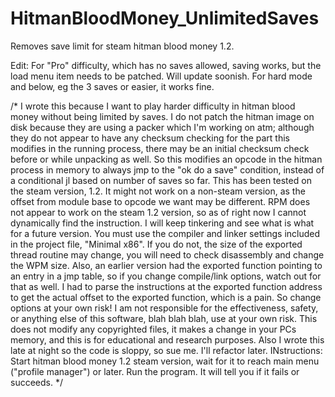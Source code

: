 # HitmanBloodMoney_UnlimitedSaves
Removes save limit for steam hitman blood money 1.2. 

Edit: For "Pro" difficulty, which has no saves allowed, saving works, but the load menu item needs to be patched. Will update soonish. For hard mode and below, eg the 3 saves or easier, it works fine.

/*
I wrote this because I want to play harder difficulty in hitman blood money without being limited by saves.
I do not patch the hitman image on disk because they are using a packer which I'm working on atm; although they do not appear
to have any checksum checking for the part this modifies in the running process, there may be an initial checksum check before or while
unpacking as well. So this modifies an opcode in the hitman process in memory to always jmp to the "ok do a save" condition, instead of
a conditional jl based on number of saves so far.
This has been tested on the steam version, 1.2. It might not work on a non-steam version, as the offset from module base to opcode we want may 
be different. RPM does not appear to work on the steam 1.2 version, so as of right now I cannot dynamically find the instruction. I will
keep tinkering and see what is what for a future version.
You must use the compiler and linker settings included in the project file, "Minimal x86". If you do not, the size of the exported thread routine
may change, you will need to check disassembly and change the WPM size. Also, an earlier version had the exported function pointing to an entry in a jmp
table, so if you change compile/link options, watch out for that as well. I had to parse the instructions at the exported function address to get the
actual offset to the exported function, which is a pain. So change options at your own risk!
I am not responsible for the effectiveness, safety, or anything else of this software, blah blah blah, use at your own risk.
This does not modify any copyrighted files, it makes a change in your PCs memory, and this is for educational and research purposes.
Also I wrote this late at night so the code is sloppy, so sue me. I'll refactor later.
INstructions: Start hitman blood money 1.2 steam version, wait for it to reach main menu ("profile manager") or later. Run the program. It will tell you if it fails
or succeeds.
*/
